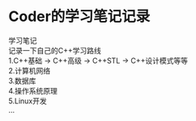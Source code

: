 # Coder的学习笔记记录
学习笔记  
记录一下自己的C++学习路线  
1.C++基础 ->  C++高级  -> C++STL -> C++设计模式等等  
2.计算机网络  
3.数据库  
4.操作系统原理  
5.Linux开发  
...
